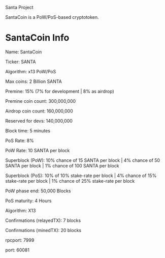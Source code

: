 Santa Project

SantaCoin is a PoW/PoS-based cryptotoken.

SantaCoin Info
===========================


Name: SantaCoin

Ticker: SANTA

Algorithm: x13 PoW/PoS

Max coins: 2 Billion SANTA

Premine: 15% (7% for development | 8% as airdrop)

Premine coin count: 300,000,000

Airdrop coin count: 160,000,000

Reserved for devs: 140,000,000

Block time: 5 minutes

PoS Rate: 8%

PoW Rate: 10 SANTA per block

Superblock (PoW): 10% chance of 15 SANTA per block | 4% chance of 50 SANTA per block | 1% chance of 100 SANTA per block

Superblock (PoS): 10% of 10% stake-rate per block | 4% chance of 15% stake-rate per block | 1% chance of 25% stake-rate per block

PoW phase end: 50,000 Blocks

PoS maturity: 4 Hours

Algorithm: X13

Confirmations (relayedTX): 7 blocks

Confirmations (minedTX): 20 blocks

rpcport: 7999

port: 60081
